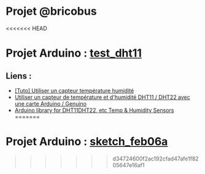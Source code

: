 # Projet @bricobus

<<<<<<< HEAD
# Projet Arduino : [test_dht11](./test_dht11/dht_test/)

## Liens :
* [[Tuto] Utiliser un capteur température humidité](https://letmeknow.fr/blog/2013/11/06/tuto-utiliser-un-capteur-temperature-humidite/)
* [Utiliser un capteur de température et d'humidité DHT11 / DHT22 avec une carte Arduino / Genuino](https://www.carnetdumaker.net/articles/utiliser-un-capteur-de-temperature-et-dhumidite-dht11-dht22-avec-une-carte-arduino-genuino/)
* [Arduino library for DHT11DHT22, etc Temp & Humidity Sensors](https://github.com/adafruit/DHT-sensor-library)
=======
# Projet Arduino : [sketch_feb06a](./sketch_feb06a)
>>>>>>> d34724600f2ac192cfad47afe1f8205647e16af1
